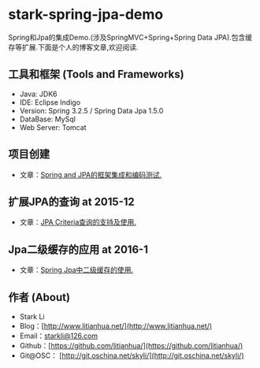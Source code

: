 # stark-spring-jpa-demo
Spring和Jpa的集成Demo.(涉及SpringMVC+Spring+Spring Data JPA).包含缓存等扩展.下面是个人的博客文章,欢迎阅读.

## 工具和框架 (Tools and Frameworks)
- Java: JDK6
- IDE: Eclipse Indigo
- Version:  Spring 3.2.5 / Spring Data Jpa 1.5.0
- DataBase: MySql
- Web Server: Tomcat

## 项目创建
- 文章：[Spring and JPA的框架集成和编码测试.](http://www.litianhua.net/blog/spring-and-jpa.html)

## 扩展JPA的查询 at 2015-12
- 文章：[JPA Criteria查询的支持及使用.](http://www.litianhua.net/blog/jpa-criteria-support-used.html)

## Jpa二级缓存的应用 at 2016-1
- 文章：[Spring Jpa中二级缓存的使用.](http://www.litianhua.net/blog/jpa-second-level-cache.html)

## 作者 (About)
- Stark Li
- Blog：[http://www.litianhua.net/](http://www.litianhua.net/)
- Email：starkli@126.com
- Github：[https://github.com/litianhua/](https://github.com/litianhua/)
- Git@OSC： [http://git.oschina.net/skyli/](http://git.oschina.net/skyli/)